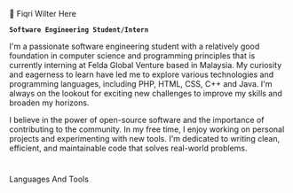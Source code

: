 👋 Fiqri Wilter Here

**`Software Engineering Student/Intern`**

I'm a passionate software engineering student with a relatively good foundation in computer science and programming principles that is currently interning at Felda Global Venture based in Malaysia. My curiosity and eagerness to learn have led me to explore various technologies and programming languages, including PHP, HTML, CSS, C++ and Java. I'm always on the lookout for exciting new challenges to improve my skills and broaden my horizons.

I believe in the power of open-source software and the importance of contributing to the community. In my free time, I enjoy working on personal projects and experimenting with new tools. I'm dedicated to writing clean, efficient, and maintainable code that solves real-world problems.
#
Languages And Tools

